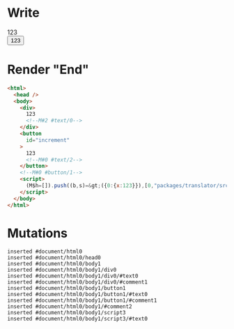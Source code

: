 # Write
  <div>123<!M#2 #text/0></div><button id=increment>123<!M#0 #text/2></button><!M#0 #button/1><script>(M$h=[]).push((b,s)=>({0:{x:123}}),[0,"packages/translator/src/__tests__/fixtures/context-tag-reactive/template.marko_0_x",])</script>


# Render "End"
```html
<html>
  <head />
  <body>
    <div>
      123
      <!--M#2 #text/0-->
    </div>
    <button
      id="increment"
    >
      123
      <!--M#0 #text/2-->
    </button>
    <!--M#0 #button/1-->
    <script>
      (M$h=[]).push((b,s)=&gt;({0:{x:123}}),[0,"packages/translator/src/__tests__/fixtures/context-tag-reactive/template.marko_0_x",])
    </script>
  </body>
</html>
```

# Mutations
```
inserted #document/html0
inserted #document/html0/head0
inserted #document/html0/body1
inserted #document/html0/body1/div0
inserted #document/html0/body1/div0/#text0
inserted #document/html0/body1/div0/#comment1
inserted #document/html0/body1/button1
inserted #document/html0/body1/button1/#text0
inserted #document/html0/body1/button1/#comment1
inserted #document/html0/body1/#comment2
inserted #document/html0/body1/script3
inserted #document/html0/body1/script3/#text0
```